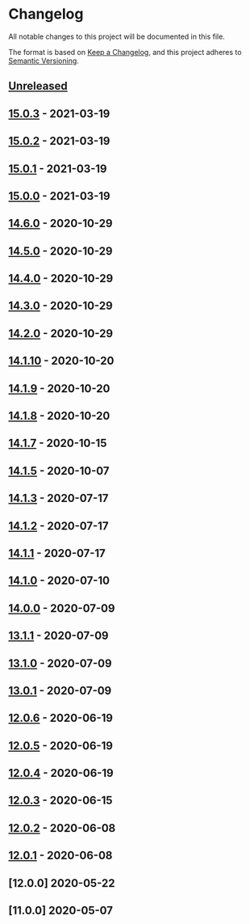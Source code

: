 # Changelog

All notable changes to this project will be documented in this file.

The format is based on [Keep a Changelog](https://keepachangelog.com/en/1.0.0/),
and this project adheres to [Semantic Versioning](https://semver.org/spec/v2.0.0.html).



## [Unreleased]

## [15.0.3] - 2021-03-19

## [15.0.2] - 2021-03-19

## [15.0.1] - 2021-03-19

## [15.0.0] - 2021-03-19

## [14.6.0] - 2020-10-29

## [14.5.0] - 2020-10-29

## [14.4.0] - 2020-10-29

## [14.3.0] - 2020-10-29

## [14.2.0] - 2020-10-29

## [14.1.10] - 2020-10-20

## [14.1.9] - 2020-10-20

## [14.1.8] - 2020-10-20

## [14.1.7] - 2020-10-15

## [14.1.5] - 2020-10-07

## [14.1.3] - 2020-07-17

## [14.1.2] - 2020-07-17

## [14.1.1] - 2020-07-17

## [14.1.0] - 2020-07-10

## [14.0.0] - 2020-07-09

## [13.1.1] - 2020-07-09

## [13.1.0] - 2020-07-09

## [13.0.1] - 2020-07-09

## [12.0.6] - 2020-06-19

## [12.0.5] - 2020-06-19

## [12.0.4] - 2020-06-19

## [12.0.3] - 2020-06-15

## [12.0.2] - 2020-06-08

## [12.0.1] - 2020-06-08

## [12.0.0] 2020-05-22


## [11.0.0] 2020-05-07




[Unreleased]: https://github.com/ubergesundheit/test-gh-workflows/compare/v15.0.3...HEAD
[15.0.3]: https://github.com/ubergesundheit/test-gh-workflows/compare/v15.0.2...v15.0.3
[15.0.2]: https://github.com/ubergesundheit/test-gh-workflows/compare/v15.0.1...v15.0.2
[15.0.1]: https://github.com/ubergesundheit/test-gh-workflows/compare/v15.0.0...v15.0.1
[15.0.0]: https://github.com/ubergesundheit/test-gh-workflows/compare/v14.6.0...v15.0.0
[14.6.0]: https://github.com/kopiczko/test-gh-workflows/compare/v14.5.0...v14.6.0
[14.5.0]: https://github.com/kopiczko/test-gh-workflows/compare/v14.4.0...v14.5.0
[14.4.0]: https://github.com/kopiczko/test-gh-workflows/compare/v14.3.0...v14.4.0
[14.3.0]: https://github.com/kopiczko/test-gh-workflows/compare/v14.2.0...v14.3.0
[14.2.0]: https://github.com/kopiczko/test-gh-workflows/compare/v14.1.10...v14.2.0
[14.1.10]: https://github.com/kopiczko/test-gh-workflows/compare/v14.1.9...v14.1.10
[14.1.9]: https://github.com/kopiczko/test-gh-workflows/compare/v14.1.8...v14.1.9
[14.1.8]: https://github.com/kopiczko/test-gh-workflows/compare/v14.1.7...v14.1.8
[14.1.7]: https://github.com/kopiczko/test-gh-workflows/compare/v14.1.5...v14.1.7
[14.1.5]: https://github.com/kopiczko/test-gh-workflows/compare/v14.1.3...v14.1.5
[14.1.3]: https://github.com/kopiczko/test-gh-workflows/compare/v14.1.2...v14.1.3
[14.1.2]: https://github.com/kopiczko/test-gh-workflows/compare/v14.1.1...v14.1.2
[14.1.1]: https://github.com/kopiczko/test-gh-workflows/compare/v14.1.0...v14.1.1
[14.1.0]: https://github.com/kopiczko/test-gh-workflows/compare/v14.0.0...v14.1.0
[14.0.0]: https://github.com/kopiczko/test-gh-workflows/compare/v13.1.1...v14.0.0
[13.1.1]: https://github.com/kopiczko/test-gh-workflows/compare/v13.1.0...v13.1.1
[13.1.0]: https://github.com/kopiczko/test-gh-workflows/compare/v13.0.1...v13.1.0
[13.0.1]: https://github.com/kopiczko/test-gh-workflows/compare/v12.0.6...v13.0.1
[12.0.6]: https://github.com/kopiczko/test-gh-workflows/compare/v12.0.5...v12.0.6
[12.0.5]: https://github.com/kopiczko/test-gh-workflows/compare/v12.0.4...v12.0.5
[12.0.4]: https://github.com/kopiczko/test-gh-workflows/compare/v12.0.3...v12.0.4
[12.0.3]: https://github.com/kopiczko/test-gh-workflows/compare/v12.0.2...v12.0.3
[12.0.2]: https://github.com/kopiczko/test-gh-workflows/compare/v12.0.1...v12.0.2
[12.0.1]: https://github.com/kopiczko/test-gh-workflows/releases/tag/v12.0.1